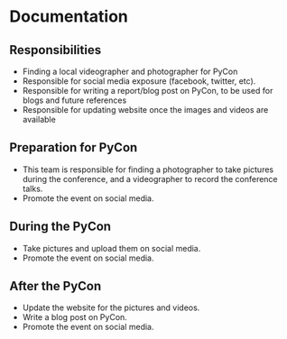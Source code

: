 # Documentation

## Responsibilities

- Finding a local videographer and photographer for PyCon
- Responsible for social media exposure (facebook, twitter, etc).
- Responsible for writing a report/blog post on PyCon, to be used for blogs and future references
- Responsible for updating website once the images and videos are available

## Preparation for PyCon
- This team is responsible for finding a photographer to take pictures during the conference, and a videographer to record the conference talks.
- Promote the event on social media.

## During the PyCon
- Take pictures and upload them on social media.
- Promote the event on social media.

## After the PyCon
- Update the website for the pictures and videos.
- Write a blog post on PyCon.
- Promote the event on social media.

